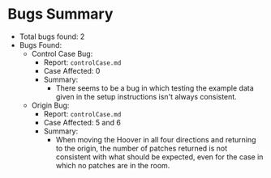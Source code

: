 # Bugs Summary
- Total bugs found: 2
- Bugs Found:
    - Control Case Bug:
        - Report: `controlCase.md`
        - Case Affected: 0
        - Summary:
            - There seems to be a bug in which testing the example data given in the setup instructions isn't always consistent.        
    - Origin Bug:
        - Report: `controlCase.md`
        - Case Affected: 5 and 6
        - Summary:
            - When moving the Hoover in all four directions and returning to the origin, the number of patches returned is not consistent with what should be expected, even for the case in which no patches are in the room.
            